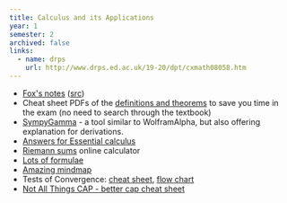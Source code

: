 ```yaml
---
title: Calculus and its Applications
year: 1
semester: 2
archived: false
links:
  - name: drps
    url: http://www.drps.ed.ac.uk/19-20/dpt/cxmath08058.htm
---
```


- [Fox's notes](https://docs.google.com/viewer?url=https://github.com/compsoc-edinburgh/bi-cap/releases/latest/download/reference.pdf) ([src](https://github.com/compsoc-edinburgh/bi-cap))
- Cheat sheet PDFs of the [definitions and theorems](https://files.betterinformatics.com/document/exam-cheatsheet-for-definition-and-theorems-2018) to save you time in the exam (no need to search through the textbook)
- [SympyGamma](http://www.sympygamma.com/) - a tool similar to WolframAlpha, but also offering explanation for derivations. 
- [Answers for Essential calculus](http://slader.com/textbook/9781133112280-stewart-essential-calculus-early-transcendentals-2nd-edition/)
- [Riemann sums](https://www.desmos.com/calculator/tgyr42ezjq) online calculator
- [Lots of formulae](http://mei.org.uk/files/pdf/formula_book_mf2.pdf)
- [Amazing mindmap](/static/year1/HL_Calculus_Option_Mind_Map.compressed.pdf)
- Tests of Convergence: [cheat sheet](http://www.toomey.org/tutor/harolds_cheat_sheets/Harolds_Series_Convergence_Tests_Cheat_Sheet_2016.pdf), [flow chart](https://www.studystandard.com/document/21574/preview)
- [Not All Things CAP - better cap cheat sheet](https://files.betterinformatics.com/document/not-all-things-cap-better-cheatsheet)

<!--
-   If you bought your book second-hand, you will need to buy a
    WebAssign code.
    - First [enroll here](https://www.webassign.net/v4cgi/selfenroll/classkey.html).
    - You can get the class key from [here](https://www.learn.ed.ac.uk/bbcswebdav/pid-2194925-dt-content-rid-4176382_1/courses/MATH080582016-7SV1SEM2/syllabus-CAP2017%281%29.pdf). Make sure you're already logged into Learn before clicking that link.
    - The class key is EVERYTHING on the line with the numbers (the institution code does not contain numbers)
    - To buy a WebAssign code, go into Blackwell's and ask the desk at the back (on the education floor) for a WebAssign code.
      - If you try to buy it online through the system, the code will cost $$$ (yes, three digits).
      - In store it costs £30.
    - **You can use the WebAssign system for free during the first two weeks before it asks you for the code.**
    - When you try to log in, it will ask for a code or ask you if you want to continue the trial. That's where you enter the code.
-->
